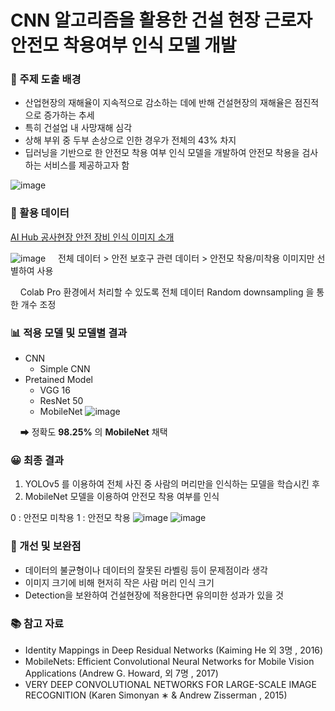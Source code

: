 # CNN 알고리즘을 활용한 건설 현장 근로자 안전모 착용여부 인식 모델 개발

### 📌 주제 도출 배경
- 산업현장의 재해율이 지속적으로 감소하는 데에 반해 건설현장의 재해율은 점진적으로 증가하는 추세
- 특히 건설업 내 사망재해 심각
- 상해 부위 중 두부 손상으로 인한 경우가 전체의 43% 차지
- 딥러닝을 기반으로 한 안전모 착용 여부 인식 모델을 개발하여 안전모 착용을 검사하는 서비스를 제공하고자 함


![image](https://github.com/nayeon1107/helmet_detection_project/assets/88521667/053cb36f-79fc-4e71-8090-1d3b6f83b6e0)


### 📃 활용 데이터
[AI Hub 공사현장 안전 장비 인식 이미지 소개](https://aihub.or.kr/aidata/33921)

![image](https://github.com/nayeon1107/helmet_detection_project/assets/88521667/d0229e9c-eca7-4426-af3c-f189b349700f)
&nbsp; &nbsp; 전체 데이터 > 안전 보호구 관련 데이터 > 안전모 착용/미착용 이미지만 선별하여 사용

&nbsp; &nbsp; Colab Pro 환경에서 처리할 수 있도록 전체 데이터 Random downsampling 을 통한 개수 조정


### 📊 적용 모델 및 모델별 결과
- CNN
  - Simple CNN
- Pretained Model
  - VGG 16
  - ResNet 50
  - MobileNet 
 ![image](https://github.com/nayeon1107/helmet_detection_project/assets/88521667/be5af3be-9f18-480b-b957-af3072a44a32)

&nbsp; &nbsp; ➡ 정확도 **98.25%** 의 **MobileNet** 채택



### 😀 최종 결과
1) YOLOv5 를 이용하여 전체 사진 중 사람의 머리만을 인식하는 모델을 학습시킨 후
2) MobileNet 모델을 이용하여 안전모 착용 여부를 인식

0 : 안전모 미착용
1 : 안전모 착용
![image](https://github.com/nayeon1107/helmet_detection_project/assets/88521667/908398b5-7898-41d5-9120-31393e31c314)
![image](https://github.com/nayeon1107/helmet_detection_project/assets/88521667/66df6cc2-cd0c-499d-820a-382b9515a873)


### 🔎 개선 및 보완점
- 데이터의 불균형이나 데이터의 잘못된 라벨링 등이 문제점이라 생각
- 이미지 크기에 비해 현저히 작은 사람 머리 인식 크기
- Detection을 보완하여 건설현장에 적용한다면 유의미한 성과가 있을 것
  

### 📚 참고 자료
- Identity Mappings in Deep Residual Networks (Kaiming He 외 3명 , 2016)
- MobileNets: Efficient Convolutional Neural Networks for Mobile Vision Applications (Andrew G. Howard, 외 7명 , 2017)
- VERY DEEP CONVOLUTIONAL NETWORKS FOR LARGE-SCALE IMAGE RECOGNITION (Karen Simonyan ∗ & Andrew Zisserman , 2015)


